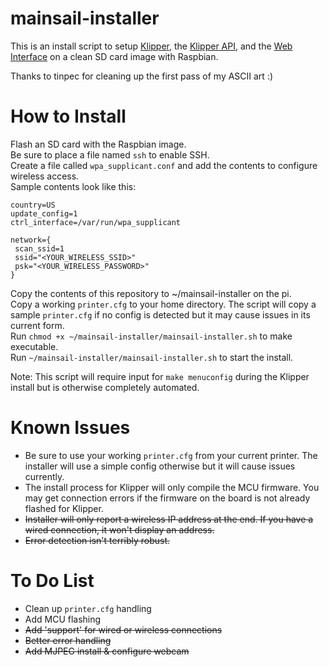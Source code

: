 # mainsail-installer
This is an install script to setup [Klipper](https://github.com/KevinOConnor/klipper), the [Klipper API](https://github.com/Arksine/klipper/tree/work-web_server-20200131), and the [Web Interface](https://github.com/meteyou/mainsail) on a clean SD card image with Raspbian.

Thanks to tinpec for cleaning up the first pass of my ASCII art :)

# How to Install
Flash an SD card with the Raspbian image.  
Be sure to place a file named `ssh` to enable SSH.  
Create a file called `wpa_supplicant.conf` and add the contents to configure wireless access.  
Sample contents look like this:  

    country=US
    update_config=1
    ctrl_interface=/var/run/wpa_supplicant

    network={
     scan_ssid=1
     ssid="<YOUR_WIRELESS_SSID>"
     psk="<YOUR_WIRELESS_PASSWORD>"
    }  

Copy the contents of this repository to ~/mainsail-installer on the pi.  
Copy a working `printer.cfg` to your home directory. The script will copy a sample `printer.cfg` if no config is detected but it may cause issues in its current form.  
Run `chmod +x ~/mainsail-installer/mainsail-installer.sh` to make executable.  
Run `~/mainsail-installer/mainsail-installer.sh` to start the install.  

Note: This script will require input for `make menuconfig` during the Klipper install but is otherwise completely automated.

# Known Issues
* Be sure to use your working `printer.cfg` from your current printer. The installer will use a simple config otherwise but it will cause issues currently.  
* The install process for Klipper will only compile the MCU firmware. You may get connection errors if the firmware on the board is not already flashed for Klipper.  
* ~~Installer will only report a wireless IP address at the end. If you have a wired connection, it won\'t display an address.~~  
* ~~Error detection isn\'t terribly robust.~~

# To Do List
* Clean up `printer.cfg` handling  
* Add MCU flashing  
* ~~Add 'support' for wired or wireless connections~~  
* ~~Better error handling~~  
* ~~Add MJPEG install & configure webcam~~